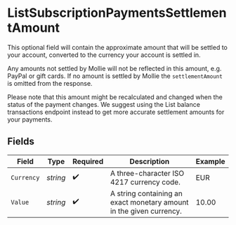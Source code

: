 # ListSubscriptionPaymentsSettlementAmount

This optional field will contain the approximate amount that will be settled to your account, converted to the
currency your account is settled in.

Any amounts not settled by Mollie will not be reflected in this amount, e.g. PayPal or gift cards. If no amount is
settled by Mollie the `settlementAmount` is omitted from the response.

Please note that this amount might be recalculated and changed when the status of the payment changes. We suggest
using the List balance transactions endpoint instead to get more accurate settlement amounts for your payments.


## Fields

| Field                                                               | Type                                                                | Required                                                            | Description                                                         | Example                                                             |
| ------------------------------------------------------------------- | ------------------------------------------------------------------- | ------------------------------------------------------------------- | ------------------------------------------------------------------- | ------------------------------------------------------------------- |
| `Currency`                                                          | *string*                                                            | :heavy_check_mark:                                                  | A three-character ISO 4217 currency code.                           | EUR                                                                 |
| `Value`                                                             | *string*                                                            | :heavy_check_mark:                                                  | A string containing an exact monetary amount in the given currency. | 10.00                                                               |